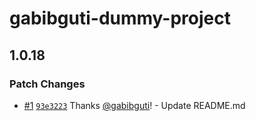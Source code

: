 # gabibguti-dummy-project

## 1.0.18

### Patch Changes

- [#1](https://github.com/gabibguti/dummy-project/pull/1) [`93e3223`](https://github.com/gabibguti/dummy-project/commit/93e3223f91af4385207e0741106ca68e34eb0d5e) Thanks [@gabibguti](https://github.com/gabibguti)! - Update README.md
